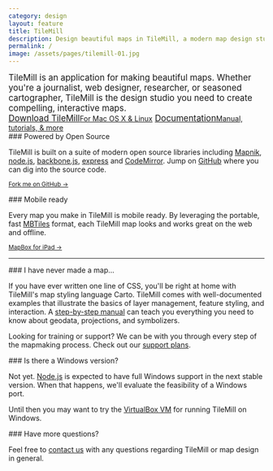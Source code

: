 ```yaml
---
category: design
layout: feature
title: TileMill
description: Design beautiful maps in TileMill, a modern map design studio
permalink: /
image: /assets/pages/tilemill-01.jpg
---
```

<div class='clearfix' markdown='1'>
  <big class='col-2'>
  TileMill is an application for making beautiful maps. Whether you're a journalist, web designer, researcher,	 or seasoned cartographer, TileMill is the design studio you need to create compelling, interactive maps.

  <div class='centered'>
    <a class='button' href='{{site.baseurl}}/download/index.html'>Download TileMill<small>For Mac OS X &amp; Linux</small></a>
    <a class='button' href='{{site.baseurl}}/docs/index.html'>Documentation<small>Manual, tutorials, &amp; more</small></a>
  </div>
  </big>

  <div class='col-2'>
  <div class='image' style='background-image:url({{site.baseurl}}/assets/pages/octocat.png)'>
  ### Powered by Open Source

  TileMill is built on a suite of modern open source libraries including [Mapnik](http://mapnik.org), [node.js](http://nodejs.org), [backbone.js](http://documentcloud.github.com/backbone), [express](http://expressjs.com) and [CodeMirror](http://codemirror.net). Jump on [GitHub](http://github.com) where you can dig into the source code.

  <small class='more'>[Fork me on GitHub &rarr;](http://github.com/mapbox/tilemill)</small>
  </div>
  <div class='image' style='background-image:url({{site.baseurl}}/assets/pages/ipad.png)'>
  ### Mobile ready

  Every map you make in TileMill is mobile ready. By leveraging the portable, fast [MBTiles](http://mapbox.github.com/mbtiles-spec/) format, each TileMill map looks and works great on the web and offline.

  <small class='more'>[MapBox for iPad &rarr;]({{site.url}}/ipad/)</small>
  </div>
  </div>
</div>

------

<div class='clearfix' markdown='1'>
  <div class='col-2'>
  ### I have never made a map...

  If you have ever written one line of CSS, you'll be right at home with TileMill's map styling language Carto. TileMill comes with well-documented examples that illustrate the basics of layer management, feature styling, and interaction. A [step-by-step manual]({{site.baseurl}}/docs/manual/) can teach you everything you need to know about geodata, projections, and symbolizers.

  Looking for training or support? We can be with you through every step of the mapmaking process. Check out our [support plans]({{site.url}}/support/index.html).
  </div>
  <div class='col-1'>
  ### Is there a Windows version?

  Not yet. [Node.js](http://nodejs.org) is expected to have full Windows support in the next stable version. When that happens, we'll evaluate the feasibility of a Windows port.

  Until then you may want to try the [VirtualBox VM](http://support.mapbox.com/kb/introduction-installation/tilemill-virtualbox-vm) for running TileMill on Windows.
  </div>
  <div class='col-1'>
  ### Have more questions?

  Feel free to [contact us]({{site.url}}/contact/index.html) with any questions regarding TileMill or map design in general.
  </div>
</div>

